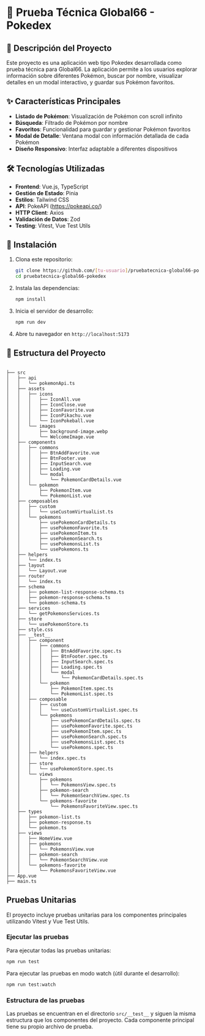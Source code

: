 # 🔴 Prueba Técnica Global66 - Pokedex

## 📝 Descripción del Proyecto

Este proyecto es una aplicación web tipo Pokedex desarrollada como prueba técnica para Global66. La aplicación permite a los usuarios explorar información sobre diferentes Pokémon, buscar por nombre, visualizar detalles en un modal interactivo, y guardar sus Pokémon favoritos.

## ✨ Características Principales

- **Listado de Pokémon**: Visualización de Pokémon con scroll infinito
- **Búsqueda**: Filtrado de Pokémon por nombre
- **Favoritos**: Funcionalidad para guardar y gestionar Pokémon favoritos
- **Modal de Detalle**: Ventana modal con información detallada de cada Pokémon
- **Diseño Responsivo**: Interfaz adaptable a diferentes dispositivos

## 🛠️ Tecnologías Utilizadas

- **Frontend**: Vue.js, TypeScript
- **Gestión de Estado**: Pinia
- **Estilos**: Tailwind CSS
- **API**: PokeAPI (https://pokeapi.co/)
- **HTTP Client**: Axios
- **Validación de Datos**: Zod
- **Testing**: Vitest, Vue Test Utils

## 🚀 Instalación

1. Clona este repositorio:
   ```bash
   git clone https://github.com/[tu-usuario]/pruebatecnica-global66-pokedex.git
   cd pruebatecnica-global66-pokedex
   ```

2. Instala las dependencias:
   ```bash
   npm install
   ```

3. Inicia el servidor de desarrollo:
   ```bash
   npm run dev
   ```

4. Abre tu navegador en `http://localhost:5173`

## 📂 Estructura del Proyecto

```

├── src
│   ├── api
│   │   └── pokemonApi.ts
│   ├── assets
│   │   ├── icons
│   │   │   ├── IconAll.vue
│   │   │   ├── IconClose.vue
│   │   │   ├── IconFavorite.vue
│   │   │   ├── IconPikachu.vue
│   │   │   └── IconPokeball.vue
│   │   └── images
│   │       ├── background-image.webp
│   │       └── WelcomeImage.vue
│   ├── components
│   │   ├── commons
│   │   │   ├── BtnAddFavorite.vue
│   │   │   ├── BtnFooter.vue
│   │   │   ├── InputSearch.vue
│   │   │   ├── Loading.vue
│   │   │   └── modal
│   │   │       └── PokemonCardDetails.vue
│   │   └── pokemon
│   │       ├── PokemonItem.vue
│   │       └── PokemonList.vue
│   ├── composables
│   │   ├── custom
│   │   │   └── useCustomVirtualList.ts
│   │   └── pokemons
│   │       ├── usePokemonCardDetails.ts
│   │       ├── usePokemonFavorite.ts
│   │       ├── usePokemonItem.ts
│   │       ├── usePokemonSearch.ts
│   │       ├── usePokemonsList.ts
│   │       └── usePokemons.ts
│   ├── helpers
│   │   └── index.ts
│   ├── layout
│   │   └── Layout.vue
│   ├── router
│   │   └── index.ts
│   ├── schema
│   │   ├── pokemon-list-response-schema.ts
│   │   ├── pokemon-response-schema.ts
│   │   └── pokemon-schema.ts
│   ├── services
│   │   └── getPokemonsServices.ts
│   ├── store
│   │   └── usePokemonStore.ts
│   ├── style.css
│   ├── __test__
│   │   ├── component
│   │   │   ├── commons
│   │   │   │   ├── BtnAddFavorite.spec.ts
│   │   │   │   ├── BtnFooter.spec.ts
│   │   │   │   ├── InputSearch.spec.ts
│   │   │   │   ├── Loading.spec.ts
│   │   │   │   └── modal
│   │   │   │       └── PokemonCardDetails.spec.ts
│   │   │   └── pokemon
│   │   │       ├── PokemonItem.spec.ts
│   │   │       └── PokemonList.spec.ts
│   │   ├── composable
│   │   │   ├── custom
│   │   │   │   └── useCustomVirtualList.spec.ts
│   │   │   └── pokemons
│   │   │       ├── usePokemonCardDetails.spec.ts
│   │   │       ├── usePokemonFavorite.spec.ts
│   │   │       ├── usePokemonItem.spec.ts
│   │   │       ├── usePokemonSearch.spec.ts
│   │   │       ├── usePokemonsList.spec.ts
│   │   │       └── usePokemons.spec.ts
│   │   ├── helpers
│   │   │   └── index.spec.ts
│   │   ├── store
│   │   │   └── usePokemonStore.spec.ts
│   │   └── views
│   │       ├── pokemons
│   │       │   └── PokemonsView.spec.ts
│   │       ├── pokemon-search
│   │       │   └── PokemonSearchView.spec.ts
│   │       └── pokemons-favorite
│   │           └── PokemonsFavoriteView.spec.ts
│   ├── types
│   │   ├── pokemon-list.ts
│   │   ├── pokemon-response.ts
│   │   └── pokemon.ts
│   ├── views
│   │   ├── HomeView.vue
│   │   ├── pokemons
│   │   │   └── PokemonsView.vue
│   │   ├── pokemon-search
│   │   │   └── PokemonSearchView.vue
│   │   └── pokemons-favorite
│   │       └── PokemonsFavoriteView.vue
├── App.vue
├── main.ts

```

## Pruebas Unitarias

El proyecto incluye pruebas unitarias para los componentes principales utilizando Vitest y Vue Test Utils.

### Ejecutar las pruebas

Para ejecutar todas las pruebas unitarias:

```bash
npm run test
```

Para ejecutar las pruebas en modo watch (útil durante el desarrollo):

```bash
npm run test:watch
```

### Estructura de las pruebas

Las pruebas se encuentran en el directorio `src/__test__` y siguen la misma estructura que los componentes del proyecto. Cada componente principal tiene su propio archivo de prueba.